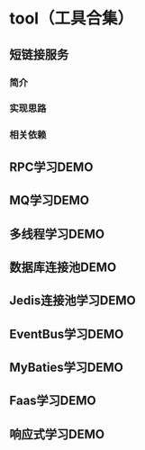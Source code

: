 # tool（工具合集）
## 短链接服务
### 简介
### 实现思路
### 相关依赖
## RPC学习DEMO
## MQ学习DEMO
## 多线程学习DEMO
## 数据库连接池DEMO
## Jedis连接池学习DEMO
## EventBus学习DEMO
## MyBaties学习DEMO
## Faas学习DEMO
## 响应式学习DEMO
